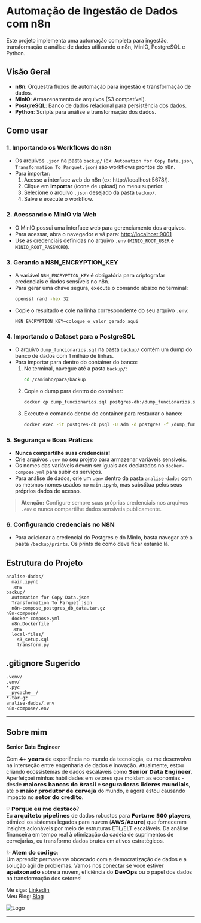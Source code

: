 # Automação de Ingestão de Dados com n8n

Este projeto implementa uma automação completa para ingestão, transformação e análise de dados utilizando o n8n, MinIO, PostgreSQL e Python.

## Visão Geral
- **n8n**: Orquestra fluxos de automação para ingestão e transformação de dados.
- **MinIO**: Armazenamento de arquivos (S3 compatível).
- **PostgreSQL**: Banco de dados relacional para persistência dos dados.
- **Python**: Scripts para análise e transformação dos dados.

## Como usar

### 1. Importando os Workflows do n8n
- Os arquivos `.json` na pasta `backup/` (ex: `Automation for Copy Data.json`, `Transformation To Parquet.json`) são workflows prontos do n8n.
- Para importar:
  1. Acesse a interface web do n8n (ex: http://localhost:5678/).
  2. Clique em **Importar** (ícone de upload) no menu superior.
  3. Selecione o arquivo `.json` desejado da pasta `backup/`.
  4. Salve e execute o workflow.

### 2. Acessando o MinIO via Web
- O MinIO possui uma interface web para gerenciamento dos arquivos.
- Para acessar, abra o navegador e vá para: [http://localhost:9001](http://localhost:9001)
- Use as credenciais definidas no arquivo `.env` (`MINIO_ROOT_USER` e `MINIO_ROOT_PASSWORD`).

### 3. Gerando a N8N_ENCRYPTION_KEY
- A variável `N8N_ENCRYPTION_KEY` é obrigatória para criptografar credenciais e dados sensíveis no n8n.
- Para gerar uma chave segura, execute o comando abaixo no terminal:
  ```bash
  openssl rand -hex 32
  ```
- Copie o resultado e cole na linha correspondente do seu arquivo `.env`:
  ```env
  N8N_ENCRYPTION_KEY=coloque_o_valor_gerado_aqui
  ```

### 4. Importando o Dataset para o PostgreSQL
- O arquivo `dump_funcionarios.sql` na pasta `backup/` contém um dump do banco de dados com 1 milhão de linhas.
- Para importar para dentro do container do banco:
  1. No terminal, navegue até a pasta `backup/`:
     ```bash
     cd /caminho/para/backup
     ```
  2. Copie o dump para dentro do container:
     ```bash
     docker cp dump_funcionarios.sql postgres-db:/dump_funcionarios.sql
     ```
  3. Execute o comando dentro do container para restaurar o banco:
     ```bash
     docker exec -it postgres-db psql -U adm -d postgres -f /dump_funcionarios.sql
     ```

### 5. Segurança e Boas Práticas
- **Nunca compartilhe suas credenciais!**
- Crie arquivos `.env` no seu projeto para armazenar variáveis sensíveis.
- Os nomes das variáveis devem ser iguais aos declarados no `docker-compose.yml` para subir os serviços.
- Para análise de dados, crie um `.env` dentro da pasta `analise-dados` com os mesmos nomes usados no `main.ipynb`, mas substitua pelos seus próprios dados de acesso.

> **Atenção:** Configure sempre suas próprias credenciais nos arquivos `.env` e nunca compartilhe dados sensíveis publicamente.

### 6. Configurando credenciais no N8N
- Para adicionar a credencial do Postgres e do MinIo, basta navegar até a pasta `/backup/prints`. Os prints de como deve ficar estarão lá.

## Estrutura do Projeto
```
analise-dados/
  main.ipynb
  .env
backup/
  Automation for Copy Data.json
  Transformation To Parquet.json
  n8n-compose_postgres_db_data.tar.gz
n8n-compose/
  docker-compose.yml
  n8n.Dockerfile
  .env
  local-files/
    s3_setup.sql
    transform.py
```

## .gitignore Sugerido
```
.venv/
.env/
*.pyc
__pycache__/
*.tar.gz
analise-dados/.env
n8n-compose/.env
```
---
## Sobre mim
𝐒𝐞𝐧𝐢𝐨𝐫 𝐃𝐚𝐭𝐚 𝐄𝐧𝐠𝐢𝐧𝐞𝐞𝐫

Com 𝟰+ 𝘆𝗲𝗮𝗿𝘀 de experiência no mundo da tecnologia, eu me desenvolvo na interseção entre engenharia de dados e inovação. Atualmente, estou criando ecossistemas de dados escaláveis como 𝗦𝗲𝗻𝗶𝗼𝗿 𝗗𝗮𝘁𝗮 𝗘𝗻𝗴𝗶𝗻𝗲𝗲𝗿. Aperfeiçoei minhas habilidades em setores que moldam as economias - desde 𝗺𝗮𝗶𝗼𝗿𝗲𝘀 𝗯𝗮𝗻𝗰𝗼𝘀 𝗱𝗼 𝗕𝗿𝗮𝘀𝗶𝗹 e 𝘀𝗲𝗴𝘂𝗿𝗮𝗱𝗼𝗿𝗮𝘀 𝗹𝗶𝗱𝗲𝗿𝗲𝘀 𝗺𝘂𝗻𝗱𝗶𝗮𝗶𝘀, até o 𝗺𝗮𝗶𝗼𝗿 𝗽𝗿𝗼𝗱𝘂𝘁𝗼𝗿 𝗱𝗲 𝗰𝗲𝗿𝘃𝗲𝗷𝗮 do mundo, e agora estou causando impacto no 𝘀𝗲𝘁𝗼𝗿 𝗱𝗼 𝗰𝗿𝗲𝗱𝗶𝘁𝗼. 

💡 𝗣𝗼𝗿𝗾𝘂𝗲 𝗲𝘂 𝗺𝗲 𝗱𝗲𝘀𝘁𝗮𝗰𝗼? \
Eu 𝗮𝗿𝗾𝘂𝗶𝘁𝗲𝘁𝗼 𝗽𝗶𝗽𝗲𝗹𝗶𝗻𝗲𝘀 de dados robustos para 𝗙𝗼𝗿𝘁𝘂𝗻𝗲 𝟱𝟬𝟬 𝗽𝗹𝗮𝘆𝗲𝗿𝘀, otimizei os sistemas legados para nuvem (𝗔𝗪𝗦/𝗔𝘇𝘂𝗿𝗲) que forneceram insights acionáveis por meio de estruturas ETL/ELT escaláveis. Da análise financeira em tempo real à otimização da cadeia de suprimentos de cervejarias, eu transformo dados brutos em ativos estratégicos. 

✨ 𝗔𝗹𝗲𝗺 𝗱𝗼 𝗰𝗼𝗱𝗶𝗴𝗼: \
Um aprendiz permanente obcecado com a democratização de dados e a solução ágil de problemas. Vamos nos conectar se você estiver 𝗮𝗽𝗮𝗶𝘅𝗼𝗻𝗮𝗱𝗼 sobre a nuvem, eficiência do 𝗗𝗲𝘃𝗢𝗽𝘀 ou o papel dos dados na transformação dos setores!

Me siga: [Linkedin](https://www.linkedin.com/in/marllonzuc/) \
Meu Blog: [Blog](https://datatrends.me/)


![Logo](https://media.licdn.com/dms/image/v2/D4D03AQEFlFTNmApBhQ/profile-displayphoto-shrink_800_800/B4DZbt9iTrHsAc-/0/1747749054334?e=1753315200&v=beta&t=VfBvrDxLmoAYccE0DW63MbSLz_ao9Xp_HQAfcyP7-og)

---
